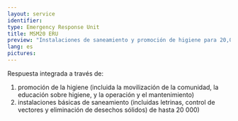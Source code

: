 ```yaml
---
layout: service
identifier: 
type: Emergency Response Unit
title: MSM20 ERU
preview: "Instalaciones de saneamiento y promoción de higiene para 20,000 personas."
lang: es
pictures:
---
```


Respuesta integrada a través de: 

1. promoción de la higiene (incluida la movilización de la comunidad, la educación sobre higiene, y la operación y el mantenimiento)
2. instalaciones básicas de saneamiento (incluidas letrinas, control de vectores y eliminación de desechos sólidos) de hasta 20 000)

